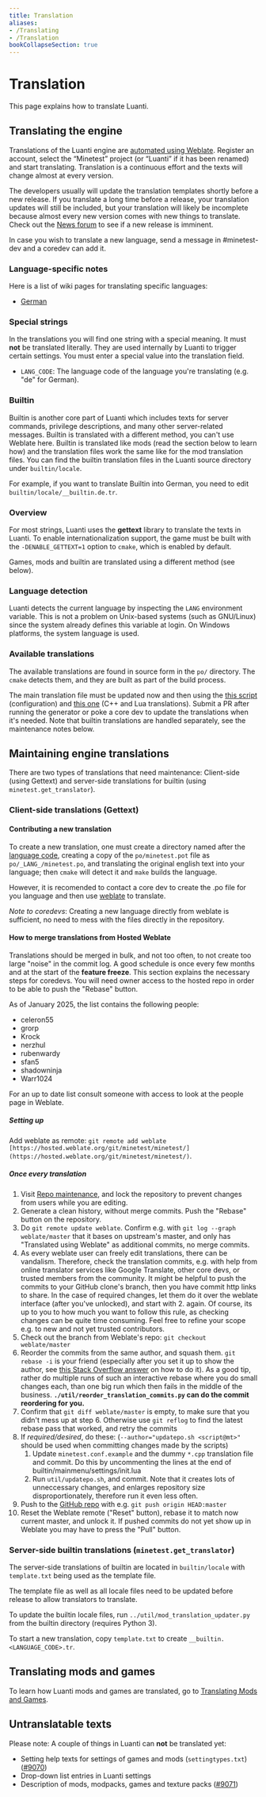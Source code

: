 ```yaml
---
title: Translation
aliases:
- /Translating
- /Translation
bookCollapseSection: true
---
```


# Translation
This page explains how to translate Luanti.

Translating the engine
----------------------

Translations of the Luanti engine are [automated using Weblate](https://hosted.weblate.org/projects/minetest/minetest/). Register an account, select the “Minetest” project (or “Luanti” if it has been renamed) and start translating. Translation is a continuous effort and the texts will change almost at every version.

The developers usually will update the translation templates shortly before a new release. If you translate a long time before a release, your translation updates will still be included, but your translation will likely be incomplete because almost every new version comes with new things to translate. Check out the [News forum](https://forum.luanti.org/viewforum.php?f=18) to see if a new release is imminent.

In case you wish to translate a new language, send a message in #minetest-dev and a coredev can add it.

### Language-specific notes

Here is a list of wiki pages for translating specific languages:

* [German](/translation/de)

### Special strings

In the translations you will find one string with a special meaning. It must **not** be translated literally. They are used internally by Luanti to trigger certain settings. You must enter a special value into the translation field.

* `LANG_CODE`: The language code of the language you're translating (e.g. "de" for German).

### Builtin

Builtin is another core part of Luanti which includes texts for server commands, privilege descriptions, and many other server-related messages. Builtin is translated with a different method, you can't use Weblate here. Builtin is translated like mods (read the section below to learn how) and the translation files work the same like for the mod translation files. You can find the builtin translation files in the Luanti source directory under `builtin/locale`.

For example, if you want to translate Builtin into German, you need to edit `builtin/locale/__builtin.de.tr`.

### Overview

For most strings, Luanti uses the **gettext** library to translate the texts in Luanti. To enable internationalization support, the game must be built with the `-DENABLE_GETTEXT=1` option to `cmake`, which is enabled by default.

Games, mods and builtin are translated using a different method (see below).

### Language detection

Luanti detects the current language by inspecting the `LANG` environment variable. This is not a problem on Unix-based systems (such as GNU/Linux) since the system already defines this variable at login. On Windows platforms, the system language is used.

### Available translations

The available translations are found in source form in the `po/` directory. The `cmake` detects them, and they are built as part of the build process.

The main translation file must be updated now and then using the [this script](https://github.com/minetest/minetest/blob/master/builtin/mainmenu/settings/generate_from_settingtypes.lua) (configuration) and [this one](https://github.com/minetest/minetest/blob/master/util/updatepo.sh) (C++ and Lua translations). Submit a PR after running the generator or poke a core dev to update the translations when it's needed. Note that builtin translations are handled separately, see the maintenance notes below.

Maintaining engine translations
-------------------------------

There are two types of translations that need maintenance: Client-side (using Gettext) and server-side translations for builtin (using `minetest.get_translator`).

### Client-side translations (Gettext)

#### Contributing a new translation

To create a new translation, one must create a directory named after the [language code](http://www.mathguide.de/info/tools/languagecode.html), creating a copy of the `po/minetest.pot` file as `po/_LANG_/minetest.po`, and translating the original english text into your language; then `cmake` will detect it and `make` builds the language.

However, it is recomended to contact a core dev to create the .po file for you language and then use [weblate](https://hosted.weblate.org/projects/minetest/minetest/) to translate.

_Note to coredevs_: Creating a new language directly from weblate is sufficient, no need to mess with the files directly in the repository.

#### How to merge translations from Hosted Weblate

Translations should be merged in bulk, and not too often, to not create too large "noise" in the commit log. A good schedule is once every few months and at the start of the **feature freeze**. This section explains the necessary steps for coredevs. You will need owner access to the hosted repo in order to be able to push the "Rebase" button.

As of January 2025, the list contains the following people:
* celeron55
* grorp
* Krock
* nerzhul
* rubenwardy
* sfan5
* shadowninja
* Warr1024

For an up to date list consult someone with access to look at the people page in Weblate.

##### Setting up

Add weblate as remote: `git remote add weblate [https://hosted.weblate.org/git/minetest/minetest/](https://hosted.weblate.org/git/minetest/minetest/)`.

##### Once every translation

1.  Visit [Repo maintenance](https://hosted.weblate.org/projects/minetest/minetest/#repository), and lock the repository to prevent changes from users while you are editing.
2.  Generate a clean history, without merge commits. Push the "Rebase" button on the repository.
3.  Do `git remote update weblate`. Confirm e.g. with `git log --graph weblate/master` that it bases on upstream's master, and only has "Translated using Weblate" as additional commits, no merge commits.
4.  As every weblate user can freely edit translations, there can be vandalism. Therefore, check the translation commits, e.g. with help from online translator services like Google Translate, other core devs, or trusted members from the community. It might be helpful to push the commits to your GitHub clone's branch, then you have commit http links to share. In the case of required changes, let them do it over the weblate interface (after you've unlocked), and start with 2. again. Of course, its up to you to how much you want to follow this rule, as checking changes can be quite time consuming. Feel free to refine your scope e.g. to new and not yet trusted contributors.
5.  Check out the branch from Weblate's repo: `git checkout weblate/master`
6.  Reorder the commits from the same author, and squash them. `git rebase -i` is your friend (especially after you set it up to show the author, see [this Stack Overflow answer](http://stackoverflow.com/a/35851846) on how to do it). As a good tip, rather do multiple runs of such an interactive rebase where you do small changes each, than one big run which then fails in the middle of the business. **`./util/reorder_translation_commits.py` can do the commit reordering for you.**
7.  Confirm that `git diff weblate/master` is empty, to make sure that you didn't mess up at step 6. Otherwise use `git reflog` to find the latest rebase pass that worked, and retry the commits
8.  If _required/desired_, do these: (`--author="updatepo.sh <script@mt>"` should be used when committing changes made by the scripts)
    1.  Update `minetest.conf.example` and the dummy `*.cpp` translation file and commit. Do this by uncommenting the lines at the end of builtin/mainmenu/settings/init.lua
    2.  Run `util/updatepo.sh`, and commit. Note that it creates lots of unneccessary changes, and enlarges repository size disproportionately, therefore run it even less often.
9.  Push to the [GitHub repo](https://github.com/minetest/minetest) with e.g. `git push origin HEAD:master`
10.  Reset the Weblate remote ("Reset" button), rebase it to match now current master, and unlock it. If pushed commits do not yet show up in Weblate you may have to press the "Pull" button.

### Server-side builtin translations (`minetest.get_translator`)

The server-side translations of builtin are located in `builtin/locale` with `template.txt` being used as the template file.

The template file as well as all locale files need to be updated before release to allow translators to translate.

To update the builtin locale files, run `../util/mod_translation_updater.py` from the builtin directory (requires Python 3).

To start a new translation, copy `template.txt` to create `__builtin.<LANGUAGE_CODE>.tr`.

Translating mods and games
--------------------------

To learn how Luanti mods and games are translated, go to [Translating Mods and Games](/translation/mods-and-games).

Untranslatable texts
--------------------

Please note: A couple of things in Luanti can **not** be translated yet:

* Setting help texts for settings of games and mods (`settingtypes.txt`) ([#9070](https://github.com/minetest/minetest/issues/9070))
* Drop-down list entries in Luanti settings
* Description of mods, modpacks, games and texture packs ([#9071](https://github.com/minetest/minetest/issues/9071))